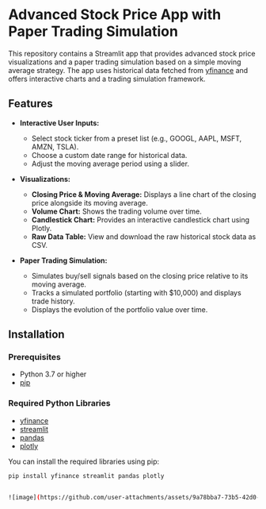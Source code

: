 # Advanced Stock Price App with Paper Trading Simulation

This repository contains a Streamlit app that provides advanced stock price visualizations and a paper trading simulation based on a simple moving average strategy. The app uses historical data fetched from [yfinance](https://pypi.org/project/yfinance/) and offers interactive charts and a trading simulation framework.

## Features

- **Interactive User Inputs:**  
  - Select stock ticker from a preset list (e.g., GOOGL, AAPL, MSFT, AMZN, TSLA).
  - Choose a custom date range for historical data.
  - Adjust the moving average period using a slider.

- **Visualizations:**  
  - **Closing Price & Moving Average:** Displays a line chart of the closing price alongside its moving average.
  - **Volume Chart:** Shows the trading volume over time.
  - **Candlestick Chart:** Provides an interactive candlestick chart using Plotly.
  - **Raw Data Table:** View and download the raw historical stock data as CSV.

- **Paper Trading Simulation:**  
  - Simulates buy/sell signals based on the closing price relative to its moving average.
  - Tracks a simulated portfolio (starting with \$10,000) and displays trade history.
  - Displays the evolution of the portfolio value over time.

## Installation

### Prerequisites

- Python 3.7 or higher
- [pip](https://pip.pypa.io/en/stable/)

### Required Python Libraries

- [yfinance](https://pypi.org/project/yfinance/)
- [streamlit](https://pypi.org/project/streamlit/)
- [pandas](https://pypi.org/project/pandas/)
- [plotly](https://pypi.org/project/plotly/)

You can install the required libraries using pip:

```bash
pip install yfinance streamlit pandas plotly


![image](https://github.com/user-attachments/assets/9a78bba7-73b5-42d0-bca6-cc319f00a713)

